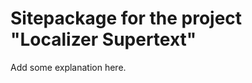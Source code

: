 Sitepackage for the project "Localizer Supertext"
==============================================================

Add some explanation here.
